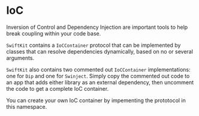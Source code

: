 # IoC

Inversion of Control and Dependency Injection are important tools to help break coupling within your code base.

`SwiftKit` contains a `IoCContainer` protocol that can be implemented by classes that can resolve dependencies dynamically, based on no or several arguments.

`SwiftKit` also contains two commented out `IoCContainer` implementations: one for `Dip` and one for `Swinject`. Simply copy the commented out code to an app that adds either library as an external dependency, then uncomment the code to get a complete IoC container.

You can create your own IoC container by impementing the prototocol in this namespace.
